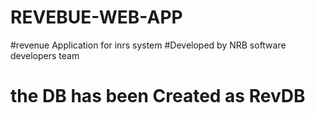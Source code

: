 # REVEBUE-WEB-APP
#revenue Application for inrs system 
#Developed by NRB software developers team
# the DB has been Created as RevDB
